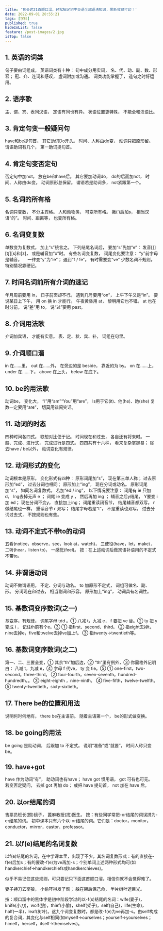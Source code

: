 ```yaml
---
title: '背会这21首顺口溜，轻松搞定初中英语全部语法知识，果断收藏打印！'
date: 2022-09-01 20:55:21
tags: [学科]
published: true
hideInList: false
feature: /post-images/2.jpg
isTop: false
---
```

<!-- more -->
## 1. 英语的词类

句子要由词组成，
英语词类有十种：
句中成分用实词，
名、代、动、副、数、形容；
冠、介、连词和感叹，
虚词附加或沟通。
词类功能掌握了，
造句之时好运用。

## 2. 语序歌

主、谓、宾、表同汉语，
定语有同也有异。
状语位置更特殊，
不能全和汉语比。

## 3. 肯定句变一般疑问句

have和be提句首，
其它助词Do开头。
时间、人称由do变，
动词只把原形留。
谓语助词有几个，
第一助词提句首。

## 4. 肯定句变否定句

否定句中加not，
放在be和have后。
其它要加动词do，
do的后面加not，
时间、人称由do变，
动词原形总保留。
谓语若是助词多，
not紧跟第一个。

## 5. 名词的所有格

名词只变数，
不分主宾格。
人和动物类，
可变所有格。
撇(’)后加s，
相当汉语“的”。
时间、距离等，
也变所有格。

## 6. 名词变复数

单数变为复数式，
加上“s”统言之。
下列结尾名词后，
要加“s”先加“e”：
发音[∫][t∫][s]和[z]，
或是辅音加“o”时。
有些名词变复数，
词尾变化要注意：
“y”前字母是辅音，
　一律变“y”为“ie”；
遇到“f / fe”，
有时需要变“ve”
少数名词不规则，
特别情况靠硬记。

## 7. 时间名词前所有介词的速记

年月周前要用 in，
日子前面却不行。
遇到几号要用“on”，
上午下午又是“in”。
要说某日上下午，
用 on 换 in 才能行。
午夜黄昏用 at，
黎明用它也不错。
at 也在时分前，
说“差”用 to，
说“过”要用 past。

## 8. 介词用法歌

介词加宾语，
才能有实意。
表、定、状、宾、补，
词组在句里。

## 9. 介词顺口溜

in 在……里，
out 在……外，
在旁边的是 beside，
靠近的为 by。
on 在……上，
under 在……下，
above 在上头，
below 在底下。

## 10. be的用法歌

动词be，
变化大，
“I”用“am”“You”用“are”，
Is用于它(it)、他(he)、她(she)
复数一定要用“are”，
切莫用错闹笑话。

## 11. 动词的时态

四种时间各四式，
联想对比便于记。
时间现在和过去，
各自还有将来时。
一般、完成、进行式，
完成进行是四式。
四四共有十六种，
看来复杂掌握易；
除去have / be以外，
动词变化有规律。

## 12. 动词形式的变化

动词根本是原形，
变化形式有四种：
原形词尾加“s”，
现在第三单人称；
过去原形加“ed”，
过去分词也相同；
原形加上“ing”，
现在分词或动名。
原形词尾加“s”，
如同名词复数式。
若加“ed / ing”，
以下情况要注意：
词尾有 ie 只加 d，
Ing去掉无声 e ；
词尾 ie 变成 y ，
然后再加 ing ；
辅音之后y结尾，
Y要变 i 加 ed；
现在分词不变y，
直接加上ing；
词尾重读闭音节，
结尾辅音都双写，
r 做结尾也一样，
重读音节 r 双写；
结尾字母若是“t”，
不是重读也双写。
过去分词过去式，
不按规则也有些。

## 13. 动词不定式不带to的动词

五看(notice，observe，see，look at，watch)，
三使役(have，let，make)，
二听(hear，listen to)，
一感觉(feel)。
按：在上述动词后做宾语补语用的不定式不带to。

## 14. 非谓语动词

动词不做谓语用，
不定、分词与动名。
to 加原形不定式，
词组可做名、副、形。
分词现在和过去，
相当副词和形容。
原形加上“ing”，
动词具有名词性。

## 15. 基数词变序数词(之一)

基变序，有规律，
词尾字母 tdd 。①
八减 t，九减 e，
f 要把 ve 替。②
ty 把 y 变成 i ，
记住th前有个e。③
① 指first、second、third。
② 指eight去掉t，nine去掉e，five和twelve去掉ve加上f。
③ 指twenty→twentieth等。

## 16. 基数词变序数词(之二)

第一、二、三要全变，①
其余“th”加后边，②
“th”里有例外，③
你需格外记明白：
八减 t，九减 e，④
字母 f 代ve，
ty 变 tie。⑤
① one-first，two-second，three-third。
② four-fourth，seven-seventh，hundred-hundredth。。
③ eight-eighth ，nine-ninth。
④ five-fifth，twelve-twelfth。
⑤ twenty-twentieth，sixty-sixtieth。

## 17.  There be的位置和用法

说明何时何地有，
there be在主语前。
随着主语第一个，
be的形式做变换。

## 18. be going的用法

be going 是助动词，
后跟加 to 不定式。
说明“准备”或“就要”，
时间人称只变 be。

## 19. have+got

have 作为动词“有”，
助动词也有have；
have got 惯用语，
got 可有也可无。
若变否定疑问，
去掉 got 再加 do；
或把 have 提句首，
not 加在 have 后。

## 20. 以or结尾的词

售票员班长(照)镜子，
蓖麻教授(找)医生。
按：有些同学常把-or结尾的词误拼为-er结尾的词。
初中课本只有六个以-or结尾的词。它们是：doctor，monitor，conductor，mirror，castor，professor。

## 21. 以f(e)结尾的名词复数

以f(e)结尾的名词，在中学课本里，出现了不少。其名词复数形式：有的直接在-f(e)后加s；有的要改-f(e)为ve再加-s；个别单词上述两种形式均可(如handkerchief→handkerchiefs或handkerchieves)。

似乎不易记住这些规则，可只要记只下面这首顺口溜，相信你就不会觉得难了。

妻子持刀去宰狼，
小偷吓得发了慌；
躲在架后保己命，
半片树叶遮目光。

按：顺口溜中的黑体字是初中阶段学过的以-f(s)结尾的名词：wife(妻子)，knife(小刀)，wolf(狼)，thief(小偷)，shelf(架子)，self(自己)，life(生命)，half(一半)，leaf(树叶)。这九个词变复数时，都是改-f(e)为ve再加-s。由self构成的复合词，其变化与self相同(如myself→ourselves；yourself→yourselves；himelf，herself，itself→themselves)。
